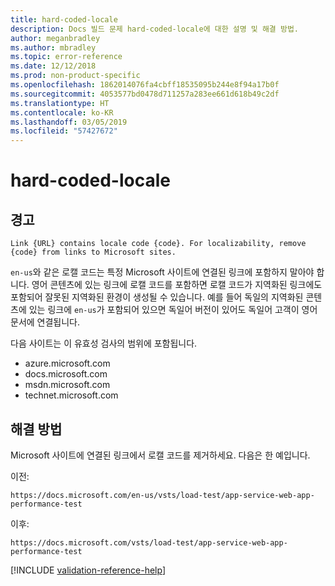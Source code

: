 ```yaml
---
title: hard-coded-locale
description: Docs 빌드 문제 hard-coded-locale에 대한 설명 및 해결 방법.
author: meganbradley
ms.author: mbradley
ms.topic: error-reference
ms.date: 12/12/2018
ms.prod: non-product-specific
ms.openlocfilehash: 1862014076fa4cbff18535095b244e8f94a17b0f
ms.sourcegitcommit: 4053577bd0478d711257a283ee661d618b49c2df
ms.translationtype: HT
ms.contentlocale: ko-KR
ms.lasthandoff: 03/05/2019
ms.locfileid: "57427672"
---
```

# <a name="hard-coded-locale"></a>hard-coded-locale

## <a name="warning"></a>경고

`Link {URL} contains locale code {code}. For localizability, remove {code} from links to Microsoft sites.`

`en-us`와 같은 로캘 코드는 특정 Microsoft 사이트에 연결된 링크에 포함하지 말아야 합니다. 영어 콘텐츠에 있는 링크에 로캘 코드를 포함하면 로캘 코드가 지역화된 링크에도 포함되어 잘못된 지역화된 환경이 생성될 수 있습니다. 예를 들어 독일의 지역화된 콘텐츠에 있는 링크에 `en-us`가 포함되어 있으면 독일어 버전이 있어도 독일어 고객이 영어 문서에 연결됩니다.

다음 사이트는 이 유효성 검사의 범위에 포함됩니다.

- azure.microsoft.com
- docs.microsoft.com
- msdn.microsoft.com
- technet.microsoft.com

## <a name="resolution"></a>해결 방법

Microsoft 사이트에 연결된 링크에서 로캘 코드를 제거하세요. 다음은 한 예입니다.

이전:

`https://docs.microsoft.com/en-us/vsts/load-test/app-service-web-app-performance-test`

이후:

`https://docs.microsoft.com/vsts/load-test/app-service-web-app-performance-test`

<!--make sure to add this file to your includes folder and verify the path-->
[!INCLUDE [validation-reference-help](includes/validation-reference-help.md)]